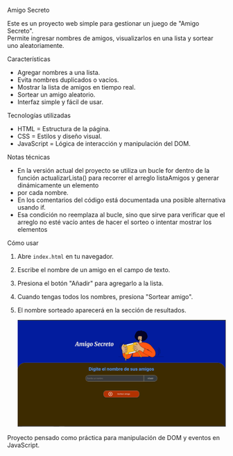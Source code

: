 Amigo Secreto

Este es un proyecto web simple para gestionar un juego de "Amigo Secreto".  
Permite ingresar nombres de amigos, visualizarlos en una lista y sortear uno aleatoriamente.

Características
- Agregar nombres a una lista.
- Evita nombres duplicados o vacíos.
- Mostrar la lista de amigos en tiempo real.
- Sortear un amigo aleatorio.
- Interfaz simple y fácil de usar.

Tecnologías utilizadas
- HTML = Estructura de la página.
- CSS =  Estilos y diseño visual.
- JavaScript = Lógica de interacción y manipulación del DOM.

Notas técnicas
- En la versión actual del proyecto se utiliza un bucle for dentro de la función actualizarLista() para recorrer el arreglo listaAmigos y generar dinámicamente un elemento <li> por cada nombre.
- En los comentarios del código está documentada una posible alternativa usando if.
- Esa condición no reemplaza al bucle, sino que sirve para verificar que el arreglo no esté vacío antes de hacer el sorteo o intentar mostrar los elementos

Cómo usar
1. Abre `index.html` en tu navegador.
2. Escribe el nombre de un amigo en el campo de texto.
3. Presiona el botón "Añadir" para agregarlo a la lista.
4. Cuando tengas todos los nombres, presiona "Sortear amigo".
5. El nombre sorteado aparecerá en la sección de resultados.

   ![Vista previa del proyecto](assets/amigo-secreto-review.png)

Proyecto pensado como práctica para manipulación de DOM y eventos en JavaScript.
